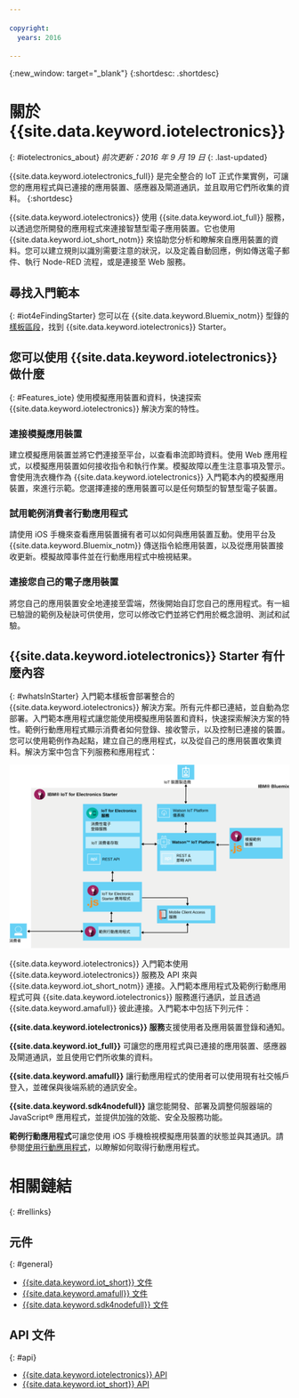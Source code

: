 ```yaml
---

copyright:
  years: 2016

---
```


{:new_window: target="\_blank"}
{:shortdesc: .shortdesc}

# 關於 {{site.data.keyword.iotelectronics}}
{: #iotelectronics_about}
*前次更新：2016 年 9 月 19 日*
{: .last-updated}

{{site.data.keyword.iotelectronics_full}} 是完全整合的 IoT 正式作業實例，可讓您的應用程式與已連接的應用裝置、感應器及閘道通訊，並且取用它們所收集的資料。
{:shortdesc}

{{site.data.keyword.iotelectronics}} 使用 {{site.data.keyword.iot_full}} 服務，以透過您所開發的應用程式來連接智慧型電子應用裝置。它也使用 {{site.data.keyword.iot_short_notm}} 來協助您分析和瞭解來自應用裝置的資料。您可以建立規則以識別需要注意的狀況，以及定義自動回應，例如傳送電子郵件、執行 Node-RED 流程，或是連接至 Web 服務。  

## 尋找入門範本
{: #iot4eFindingStarter}
您可以在 {{site.data.keyword.Bluemix_notm}} 型錄的[樣板區段](https://console.{DomainName}/catalog/starters/iot-for-electronics-starter/)，找到 {{site.data.keyword.iotelectronics}} Starter。  

## 您可以使用 {{site.data.keyword.iotelectronics}} 做什麼
{: #Features_iote}
使用模擬應用裝置和資料，快速探索 {{site.data.keyword.iotelectronics}} 解決方案的特性。

### 連接模擬應用裝置
建立模擬應用裝置並將它們連接至平台，以查看串流即時資料。使用 Web 應用程式，以模擬應用裝置如何接收指令和執行作業。模擬故障以產生注意事項及警示。會使用洗衣機作為 {{site.data.keyword.iotelectronics}} 入門範本內的模擬應用裝置，來進行示範。您選擇連接的應用裝置可以是任何類型的智慧型電子裝置。  

### 試用範例消費者行動應用程式
請使用 iOS 手機來查看應用裝置擁有者可以如何與應用裝置互動。使用平台及 {{site.data.keyword.Bluemix_notm}} 傳送指令給應用裝置，以及從應用裝置接收更新。模擬故障事件並在行動應用程式中檢視結果。

### 連接您自己的電子應用裝置
將您自己的應用裝置安全地連接至雲端，然後開始自訂您自己的應用程式。有一組已驗證的範例及秘訣可供使用，您可以修改它們並將它們用於概念證明、測試和試驗。

## {{site.data.keyword.iotelectronics}} Starter 有什麼內容
{: #whatsInStarter}
入門範本樣板會部署整合的 {{site.data.keyword.iotelectronics}} 解決方案。所有元件都已連結，並自動為您部署。入門範本應用程式讓您能使用模擬應用裝置和資料，快速探索解決方案的特性。範例行動應用程式顯示消費者如何登錄、接收警示，以及控制已連接的裝置。您可以使用範例作為起點，建立自己的應用程式，以及從自己的應用裝置收集資料。解決方案中包含下列服務和應用程式：

![{{site.data.keyword.iotelectronics}} 架構。主題本文中會說明此圖。](images/IoT4E_architecture.svg "{{site.data.keyword.iotelectronics}} 架構")

{{site.data.keyword.iotelectronics}} 入門範本使用 {{site.data.keyword.iotelectronics}} 服務及 API 來與 {{site.data.keyword.iot_short_notm}} 連接。入門範本應用程式及範例行動應用程式可與 {{site.data.keyword.iotelectronics}} 服務進行通訊，並且透過 {{site.data.keyword.amafull}} 彼此連接。入門範本中包括下列元件：

**{{site.data.keyword.iotelectronics}} 服務**支援使用者及應用裝置登錄和通知。

**{{site.data.keyword.iot_full}}** 可讓您的應用程式與已連接的應用裝置、感應器及閘道通訊，並且使用它們所收集的資料。

<!-- **{{site.data.keyword.iotrtinsights_full}}** enables you to enrich and monitor data from your appliances, visualize what's happening now, and respond to emerging conditions by using automated actions. -->

**{{site.data.keyword.amafull}}** 讓行動應用程式的使用者可以使用現有社交帳戶登入，並確保與後端系統的通訊安全。

**{{site.data.keyword.sdk4nodefull}}** 讓您能開發、部署及調整伺服器端的 JavaScript&reg; 應用程式，並提供加強的效能、安全及服務功能。

**範例行動應用程式**可讓您使用 iOS 手機檢視模擬應用裝置的狀態並與其通訊。請參閱[使用行動應用程式](iotelectronics_config_mobile.html)，以瞭解如何取得行動應用程式。

# 相關鏈結
{: #rellinks}
## 元件
{: #general}
* [{{site.data.keyword.iot_short}} 文件](https://new-console.ng.bluemix.net/docs/services/IoT/index.html#gettingstartedtemplate)
* [{{site.data.keyword.amafull}} 文件](https://new-console.ng.bluemix.net/docs/services/mobileaccess/index.html)
* [{{site.data.keyword.sdk4nodefull}} 文件](https://new-console.ng.bluemix.net/docs/runtimes/nodejs/index.html#nodejs_runtime)


## API 文件
{: #api}
*  [{{site.data.keyword.iotelectronics}} API](http://ibmiotforelectronics.mybluemix.net/public/iot4eregistrationapi.html)  
*  [{{site.data.keyword.iot_short}} API](https://developer.ibm.com/iotfoundation/recipes/api-documentation/)

